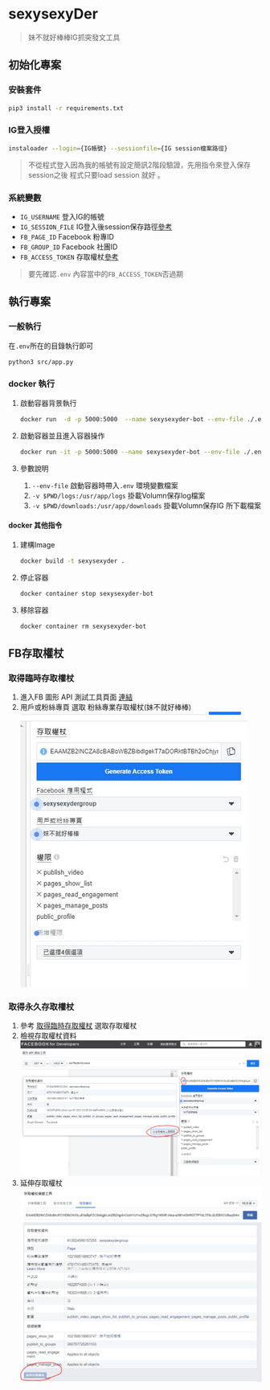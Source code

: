 # sexysexyDer 
> 妹不就好棒棒IG抓突發文工具


## 初始化專案
### 安裝套件
```bash
pip3 install -r requirements.txt
```
### IG登入授權
```bash
instaloader --login={IG帳號} --sessionfile={IG session檔案路徑}
```
> 不從程式登入因為我的帳號有設定簡訊2階段驗證，先用指令來登入保存session之後 程式只要load session 就好 。

### 系統變數
- `IG_USERNAME` 登入IG的帳號
- `IG_SESSION_FILE`  IG登入後session保存路徑[參考](#IG登入授權) 
- `FB_PAGE_ID` Facebook 粉專ID
- `FB_GROUP_ID` Facebook 社團ID
- `FB_ACCESS_TOKEN` 存取權杖[參考](#FB存取權杖) 
> 要先確認`.env` 內容當中的`FB_ACCESS_TOKEN`否過期


## 執行專案

### 一般執行
在`.env`所在的目錄執行即可
```bash
python3 src/app.py
```

### docker 執行
1. 啟動容器背景執行
    ```bash
    docker run  -d -p 5000:5000  --name sexysexyder-bot --env-file ./.env -v $PWD/logs:/usr/app/logs -v $PWD/downloads:/usr/app/downloads sexysexyder
    ```

2. 啟動容器並且進入容器操作
    ```bash
    docker run -it -p 5000:5000 --name sexysexyder-bot --env-file ./.env -v $PWD/logs:/usr/app/logs -v $PWD/downloads:/usr/app/downloads sexysexyder /bin/bash
    ```
3. 參數說明
    1. `--env-file` 啟動容器時帶入`.env` 環境變數檔案
    2. `-v $PWD/logs:/usr/app/logs` 掛載Volumn保存log檔案
    3. `-v $PWD/downloads:/usr/app/downloads` 掛載Volumn保存IG 所下載檔案
#### docker 其他指令
1. 建構Image
    ```bash
    docker build -t sexysexyder .
    ```
2. 停止容器
    ```bash
    docker container stop sexysexyder-bot
    ``` 
2. 移除容器
    ```bash
    docker container rm sexysexyder-bot 
    ``` 



## FB存取權杖
### 取得臨時存取權杖
1. 進入FB 圖形 API 測試工具頁面 [連結](https://developers.facebook.com/tools/explorer/913524566157255/)
2. 用戶或粉絲專頁 選取 粉絲專業存取權杖(妹不就好棒棒)<br>![Alt text](document/存取權杖.JPG)


### 取得永久存取權杖
1. 參考  [取得臨時存取權杖](#取得臨時存取權杖) 選取存取權杖
2. 檢視存取權杖資料 <br>![Alt text](document/長期存取權杖1.JPG)
3. 延伸存取權杖<br>![Alt text](document/長期存取權杖2.JPG)